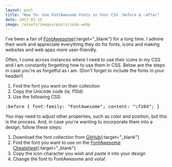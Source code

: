 ```yaml
---
layout: post
title: "How To: Use FontAwesome Fonts in Your CSS :before & :after"
date: 2017-03-15
image: /assets/images/posts/code.webp
---
```

I've been a fan of [FontAwesome](http://fontawesome.io/){:target="_blank"} for a long time. I admire their work and appreciate everything they do for fonts, icons and making websites and web apps more user-friendly.

Often, I come across instances where I need to use their icons in my CSS and I am constantly forgetting how to use them in CSS. Below are the steps in case you're as forgetful as I am. (Don't forget to include the fonts in your header!)

1.  Find the font you want on their collection
2.  Copy the Unicode code (ie, f10d)
3.  Use the following CSS:

<pre>:before { font-family: "FontAwesome"; content: "\f10d"; }</pre>

You may need to adjust other properties, such as color and position, but this is the process. And, in case you're wanting to incorporate them into a design, follow these steps:

1.  Download the font collection from [GitHub](https://github.com/FortAwesome/Font-Awesome){:target="_blank"}
2.  Find the font you want to use on the [FontAwesome Cheatsheet](http://fontawesome.io/cheatsheet/){:target="_blank"}
3.  Copy the icon character you wish and paste it into your design
4.  Change the font to FontAwesome and voila!